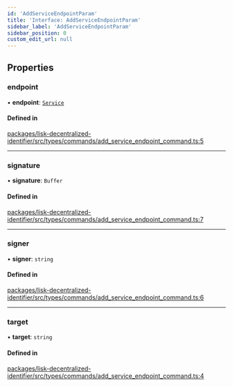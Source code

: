 ```yaml
---
id: 'AddServiceEndpointParam'
title: 'Interface: AddServiceEndpointParam'
sidebar_label: 'AddServiceEndpointParam'
sidebar_position: 0
custom_edit_url: null
---
```


## Properties

### endpoint

• **endpoint**: [`Service`](Service.md)

#### Defined in

[packages/lisk-decentralized-identifier/src/types/commands/add_service_endpoint_command.ts:5](https://github.com/aldhosutra/lisk-did/blob/37c055c/packages/lisk-decentralized-identifier/src/types/commands/add_service_endpoint_command.ts#L5)

---

### signature

• **signature**: `Buffer`

#### Defined in

[packages/lisk-decentralized-identifier/src/types/commands/add_service_endpoint_command.ts:7](https://github.com/aldhosutra/lisk-did/blob/37c055c/packages/lisk-decentralized-identifier/src/types/commands/add_service_endpoint_command.ts#L7)

---

### signer

• **signer**: `string`

#### Defined in

[packages/lisk-decentralized-identifier/src/types/commands/add_service_endpoint_command.ts:6](https://github.com/aldhosutra/lisk-did/blob/37c055c/packages/lisk-decentralized-identifier/src/types/commands/add_service_endpoint_command.ts#L6)

---

### target

• **target**: `string`

#### Defined in

[packages/lisk-decentralized-identifier/src/types/commands/add_service_endpoint_command.ts:4](https://github.com/aldhosutra/lisk-did/blob/37c055c/packages/lisk-decentralized-identifier/src/types/commands/add_service_endpoint_command.ts#L4)
